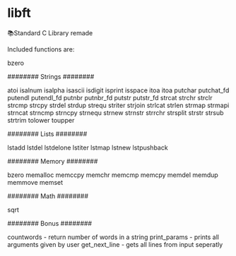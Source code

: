 # libft
 📚Standard C Library remade

Included functions are:

bzero

######## Strings ########

atoi
isalnum
isalpha
isascii
isdigit
isprint
isspace
itoa
itoa
putchar
putchat_fd
putendl
putendl_fd
putnbr
putnbr_fd
putstr
putstr_fd
strcat
strchr
strclr
strcmp
strcpy
strdel
strdup
strequ
striter
strjoin
strlcat
strlen
strmap
strmapi
strncat
strncmp
strncpy
strnequ
strnew
strnstr
strrchr
strsplit
strstr
strsub
strtrim
tolower
toupper

######## Lists ########

lstadd
lstdel
lstdelone
lstiter
lstmap
lstnew
lstpushback

######## Memory ########

bzero
memalloc
memccpy
memchr
memcmp
memcpy
memdel
memdup
memmove
memset

######## Math ########

sqrt

######## Bonus ########

countwords - return number of words in a string
print_params - prints all arguments given by user
get_next_line - gets all lines from input seperatly
